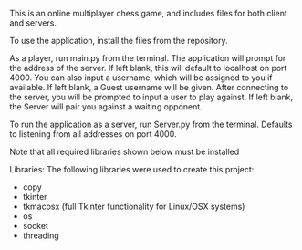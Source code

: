 This is an online multiplayer chess game, and includes files for both client and servers.

To use the application, install the files from the repository.

As a player, run main.py from the terminal. The application will prompt for the address of the server. If left blank, this will default to localhost on port 4000. You can also input a username, which will be assigned to you if available. If left blank, a Guest username will be given. After connecting to the server, you will be prompted to input a user to play against. If left blank, the Server will pair you against a waiting opponent. 

To run the application as a server, run Server.py from the terminal. Defaults to listening from all addresses on port 4000.

Note that all required libraries shown below must be installed

Libraries:
The following libraries were used to create this project:
-	copy
-	tkinter
-	tkmacosx (full Tkinter functionality for Linux/OSX systems)
-	os
-	socket
-	threading

